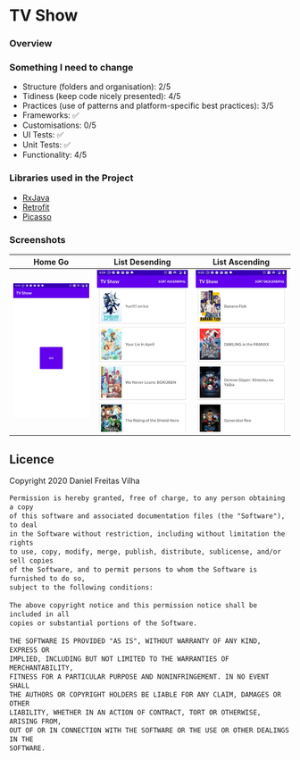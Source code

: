 # TV Show

### Overview


### Something I need to change
- Structure (folders and organisation): 2/5
- Tidiness (keep code nicely presented): 4/5
- Practices (use of patterns and platform-specific best practices): 3/5
- Frameworks: ✅
- Customisations: 0/5
- UI Tests: ✅
- Unit Tests: ✅
- Functionality: 4/5

### Libraries used in the Project
- [RxJava](https://github.com/ReactiveX/RxAndroid)
- [Retrofit](https://square.github.io/retrofit/)
- [Picasso](https://square.github.io/picasso/)

### Screenshots
Home Go | List Desending | List Ascending
--- | --- | ---
![Image 01](/images/Screenshot_01.jpg) | ![Image 01](/images/Screenshot_02.jpg) | ![Image 03](/images/Screenshot_03.jpg)

## Licence
Copyright 2020 Daniel Freitas Vilha
```
Permission is hereby granted, free of charge, to any person obtaining a copy
of this software and associated documentation files (the "Software"), to deal
in the Software without restriction, including without limitation the rights
to use, copy, modify, merge, publish, distribute, sublicense, and/or sell copies
of the Software, and to permit persons to whom the Software is furnished to do so,
subject to the following conditions:

The above copyright notice and this permission notice shall be included in all
copies or substantial portions of the Software.

THE SOFTWARE IS PROVIDED "AS IS", WITHOUT WARRANTY OF ANY KIND, EXPRESS OR
IMPLIED, INCLUDING BUT NOT LIMITED TO THE WARRANTIES OF MERCHANTABILITY,
FITNESS FOR A PARTICULAR PURPOSE AND NONINFRINGEMENT. IN NO EVENT SHALL
THE AUTHORS OR COPYRIGHT HOLDERS BE LIABLE FOR ANY CLAIM, DAMAGES OR OTHER
LIABILITY, WHETHER IN AN ACTION OF CONTRACT, TORT OR OTHERWISE, ARISING FROM,
OUT OF OR IN CONNECTION WITH THE SOFTWARE OR THE USE OR OTHER DEALINGS IN THE
SOFTWARE.
```
